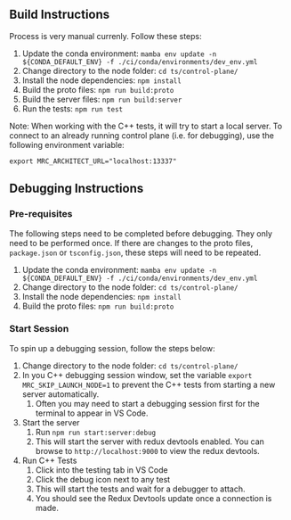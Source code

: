 ## Build Instructions

Process is very manual currenly. Follow these steps:

1. Update the conda environment: `mamba env update -n ${CONDA_DEFAULT_ENV} -f ./ci/conda/environments/dev_env.yml`
2. Change directory to the node folder: `cd ts/control-plane/`
3. Install the node dependencies: `npm install`
4. Build the proto files: `npm run build:proto`
5. Build the server files: `npm run build:server`
6. Run the tests: `npm run test`


Note: When working with the C++ tests, it will try to start a local server. To connect to an already running control
plane (i.e. for debugging), use the following environment variable:

```
export MRC_ARCHITECT_URL="localhost:13337"
```

## Debugging Instructions

### Pre-requisites

The following steps need to be completed before debugging. They only need to be performed once. If there are changes to the proto files, `package.json` or `tsconfig.json`, these steps will need to be repeated.

1. Update the conda environment: `mamba env update -n ${CONDA_DEFAULT_ENV} -f ./ci/conda/environments/dev_env.yml`
2. Change directory to the node folder: `cd ts/control-plane/`
3. Install the node dependencies: `npm install`
4. Build the proto files: `npm run build:proto`

### Start Session

To spin up a debugging session, follow the steps below:

1. Change directory to the node folder: `cd ts/control-plane/`
2. In you C++ debugging session window, set the variable `export MRC_SKIP_LAUNCH_NODE=1` to prevent the C++ tests from starting a new server automatically.
   1. Often you may need to start a debugging session first for the terminal to appear in VS Code.
3. Start the server
   1. Run `npm run start:server:debug`
   2. This will start the server with redux devtools enabled. You can browse to `http://localhost:9000` to view the redux devtools.
4. Run C++ Tests
   1. Click into the testing tab in VS Code
   2. Click the debug icon next to any test
   3. This will start the tests and wait for a debugger to attach.
   4. You should see the Redux Devtools update once a connection is made.
